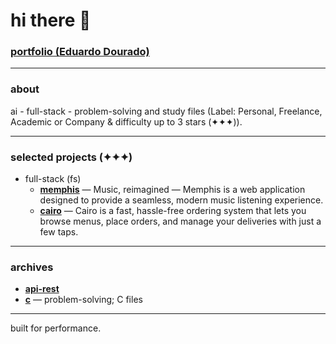 # hi there 👋

### [portfolio (Eduardo Dourado)](https://efdourado.github.io/efdourado)

---

### about
ai - full-stack - problem-solving and study files (Label: Personal, Freelance, Academic or Company & difficulty up to 3 stars (✦✦✦)).

---

### selected projects (✦✦✦)
- full-stack (fs)
    - [**memphis**](https://fs-memphis.onrender.com) — Music, reimagined — Memphis is a web application designed to provide a seamless, modern music listening experience.
    - [**cairo**](http://fs-cairo.vercel.app) — Cairo is a fast, hassle-free ordering system that lets you browse menus, place orders, and manage your deliveries  with just a few taps.

---

### archives
- [**api-rest**](https://github.com/efdourado/api-rest)
- [**c**](https://github.com/efdourado/c) — problem-solving; C files

---

built for performance.

